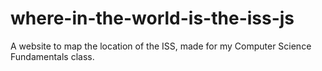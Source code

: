 # where-in-the-world-is-the-iss-js
A website to map the location of the ISS, made for my Computer Science Fundamentals class.
